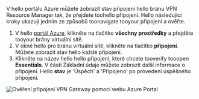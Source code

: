 V hello portálu Azure můžete zobrazit stav připojení hello bránu VPN Resource Manager tak, že přejdete toohello připojení. Hello následující kroky ukazují jedním ze způsobů toonavigate tooyour připojení a ověřte.

1. V hello [portál Azure](http://portal.azure.com), klikněte na tlačítko **všechny prostředky** a přejděte tooyour brány virtuální sítě.
2. V okně hello pro bránu virtuální sítě, klikněte na tlačítko **připojení**. Můžete zobrazit stav hello každé připojení.
3. Klikněte na název hello hello připojení, které chcete tooverify tooopen **Essentials**. V části Základní údaje můžete zobrazit další informace o připojení. Hello **stav** je 'Úspěch' a 'Připojeno' po provedení úspěšného připojení.

  ![Ověření připojení VPN Gateway pomocí webu Azure Portal](./media/vpn-gateway-verify-connection-portal-rm-include/connectionsucceeded.png)